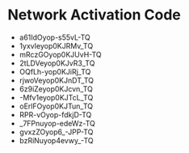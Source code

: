 # Network Activation Code
* a61IdOyop-s55vL-TQ
* 1yxvIeyop0KJRMv_TQ
* mRczGOyop0KJUvH-TQ
* 2tLDVeyop0KJvR3_TQ
* OQfLh-yop0KJiRj_TQ
* rjwoVeyop0KJnDT_TQ
* 6z9iZeyop0KJcvn_TQ
* -Mfv1eyop0KJTcL_TQ
* oErlFOyop0KJTun_TQ
* RPR-vOyop-fdkjD-TQ
* _7FPnuyop-edeWz-TQ
* gvxzZOyop6_-JPP-TQ
* bzRiNuyop4evwy_-TQ